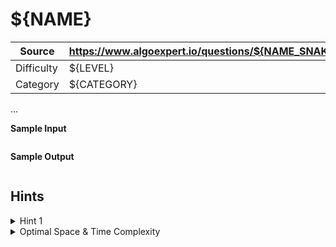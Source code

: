 # ${NAME}

| Source | https://www.algoexpert.io/questions/${NAME_SNAKE} |
|---|---|
| Difficulty | ${LEVEL} |
| Category | ${CATEGORY} |

...

**Sample Input**
```ts

```

**Sample Output**
```ts

```

## Hints

<details>
<summary>Hint 1</summary>
...
</details>

<details>
<summary>Optimal Space &amp; Time Complexity</summary>
O(??) time | O(??) space - where ?? is ...
</details>
